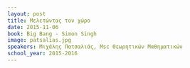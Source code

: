 ```yaml
---
layout: post
title: Μελετώντας τον χώρο
date: 2015-11-06
book: Big Bang - Simon Singh
image: patsalias.jpg
speakers: Μιχάλης Πατσαλιάς, Msc Θεωρητικών Μαθηματικών 
school_year: 2015-2016
---
```

